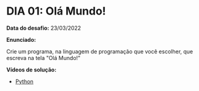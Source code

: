 # DIA 01: Olá Mundo!

**Data do desafio:** 23/03/2022

**Enunciado:**

Crie um programa, na linguagem de programação que você escolher, que escreva na tela "Olá Mundo!"

**Vídeos de solução:**
- [Python](https://youtu.be/nIHq1MtJaKs?t=215)